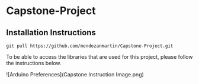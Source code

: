 # Capstone-Project

## Installation Instructions


```cli
git pull https://github.com/mendozanmartin/Capstone-Project.git
```

To be able to access the libraries that are used for this project, please follow the instructions below.

![Arduino Preferences](Capstone Instruction Image.png)
